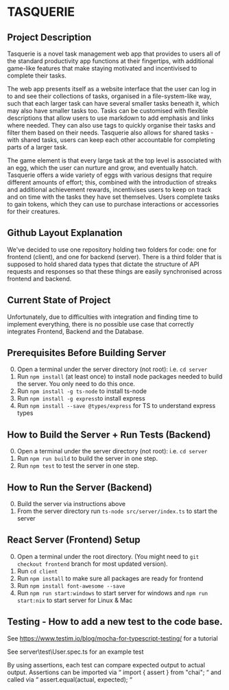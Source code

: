 # TASQUERIE

## Project Description
Tasquerie is a novel task management web app that provides to users all of the standard productivity app functions at their fingertips, with additional game-like features that make staying motivated and incentivised to complete their tasks.

The web app presents itself as a website interface that the user can log in to and see their collections of tasks, organised in a file-system-like way, such that each larger task can have several smaller tasks beneath it, which may also have smaller tasks too. Tasks can be customised with flexible descriptions that allow users to use markdown to add emphasis and links where needed. They can also use tags to quickly organise their tasks and filter them based on their needs. Tasquerie also allows for shared tasks - with shared tasks, users can keep each other accountable for completing parts of a larger task.

The game element is that every large task at the top level is associated with an egg, which the user can nurture and grow, and eventually hatch. Tasquerie offers a wide variety of eggs with various designs that require different amounts of effort; this, combined with the introduction of streaks and additional achievement rewards, incentivises users to keep on track and on time with the tasks they have set themselves. Users complete tasks to gain tokens, which they can use to purchase interactions or accessories for their creatures.

## Github Layout Explanation
We've decided to use one repository holding two folders for code: one for frontend (client), and one for backend (server). There is a third folder that is supposed to hold shared data types that dictate the structure of API requests and responses so that these things are easily synchronised across frontend and backend.

## Current State of Project
Unfortunately, due to difficulties with integration and finding time to implement everything, there is no possible use case that correctly integrates Frontend, Backend and the Database.

## Prerequisites Before Building Server
0. Open a terminal under the server directory (not root): i.e. `cd server`
1. Run `npm install` (at least once) to install node packages needed to build the server. You only need to do this once.
2. Run `npm install -g ts-node` to install ts-node
3. Run `npm install -g express`to install express
4. Run `npm install --save @types/express` for TS to understand express types

## How to Build the Server + Run Tests (Backend)
0. Open a terminal under the server directory (not root): i.e. `cd server`
1. Run `npm run build` to build the server in one step.
2. Run `npm test` to test the server in one step.

## How to Run the Server (Backend)
0. Build the server via instructions above
1. From the server directory run `ts-node src/server/index.ts` to start the server

## React Server (Frontend) Setup
0. Open a terminal under the root directory. (You might need to `git checkout frontend` branch for most updated version).
1. Run `cd client`
1. Run `npm install` to make sure all packages are ready for frontend
3. Run `npm install font-awesome --save`
3. Run `npm run start:windows` to start server for windows and `npm run start:nix` to start server for Linux & Mac

## Testing - How to add a new test to the code base.
See https://www.testim.io/blog/mocha-for-typescript-testing/ for a tutorial

See server\test\User.spec.ts for an example test

By using assertions, each test can compare expected output to actual output.
Assertions can be imported via “  import { assert } from "chai";  “ and called via “  assert.equal(actual, expected);  “
